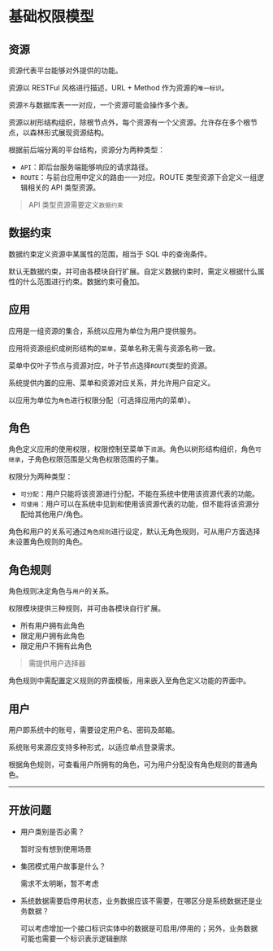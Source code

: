 基础权限模型
==========


资源
----

资源代表平台能够对外提供的功能。

资源以 RESTFul 风格进行描述，URL + Method 作为资源的`唯一标识`。

资源`不`与数据库表一一对应，一个资源可能会操作多个表。

资源以树形结构组织，除根节点外，每个资源有一个父资源。允许存在多个根节点，以森林形式展现资源结构。

根据前后端分离的平台结构，资源分为两种类型：
* `API`：即后台服务端能够响应的请求路径。
* `ROUTE`：与前台应用中定义的路由一一对应。ROUTE 类型资源下会定义一组逻辑相关的 API 类型资源。

> API 类型资源需要定义`数据约束`


数据约束
-------

数据约束定义资源中某属性的范围，相当于 SQL 中的查询条件。

默认无数据约束，并可由各模块自行扩展。自定义数据约束时，需定义根据什么属性的什么范围进行约束。数据约束可叠加。


应用
---

应用是一组资源的集合，系统以应用为单位为用户提供服务。

应用将资源组织成树形结构的`菜单`，菜单名称无需与资源名称一致。

菜单中仅叶子节点与资源对应，叶子节点选择`ROUTE`类型的资源。

系统提供内置的应用、菜单和资源对应关系，并允许用户自定义。

以应用为单位为`角色`进行权限分配（可选择应用内的菜单）。


角色
---

角色定义应用的使用权限，权限控制至菜单下`资源`。角色以树形结构组织，角色`可继承`，子角色权限范围是父角色权限范围的子集。

权限分为两种类型：
* `可分配`：用户只能将该资源进行分配，不能在系统中使用该资源代表的功能。
* `可使用`：用户可以在系统中见到和使用该资源代表的功能，但不能将该资源分配给其他用户/角色。

角色和用户的关系可通过`角色规则`进行设定，默认无角色规则，可从用户方面选择未设置角色规则的角色。


角色规则
-------

角色规则决定角色与`用户`的关系。

权限模块提供三种规则，并可由各模块自行扩展。
* 所有用户拥有此角色
* 限定用户拥有此角色
* 限定用户不拥有此角色
> 需提供用户选择器

角色规则中需配置定义规则的界面模板，用来嵌入至角色定义功能的界面中。


用户
---

用户即系统中的账号，需要设定用户名、密码及邮箱。

系统账号来源应支持多种形式，以适应单点登录需求。

根据角色规则，可查看用户所拥有的角色，可为用户分配没有角色规则的普通角色。


------------------------------------------------


开放问题
-------

- 用户类别是否必需？

  暂时没有想到使用场景

- 集团模式用户故事是什么？

  需求不太明晰，暂不考虑

- 系统数据需要启停用状态，业务数据应该不需要，在哪区分是系统数据还是业务数据？

  可以考虑增加一个接口标识实体中的数据是可启用/停用的；另外，业务数据可能也需要一个标识表示逻辑删除
